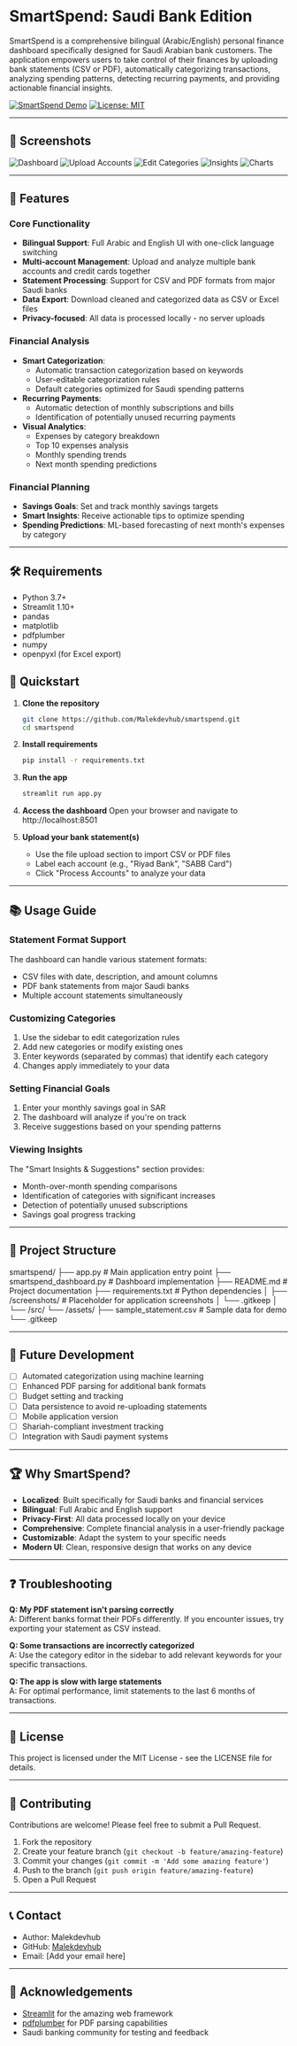 # SmartSpend: Saudi Bank Edition

SmartSpend is a comprehensive bilingual (Arabic/English) personal finance dashboard specifically designed for Saudi Arabian bank customers. The application empowers users to take control of their finances by uploading bank statements (CSV or PDF), automatically categorizing transactions, analyzing spending patterns, detecting recurring payments, and providing actionable financial insights.

[![SmartSpend Demo](https://img.shields.io/badge/View-Demo-blue)](https://github.com/Malekdevhub)
[![License: MIT](https://img.shields.io/badge/License-MIT-yellow.svg)](https://opensource.org/licenses/MIT)

---

## 📸 Screenshots

<!-- Place your screenshots in the /screenshots folder and update the links below -->
![Dashboard](screenshots/dashboard_summary.png)
![Upload Accounts](screenshots/upload_multi_account.png)
![Edit Categories](screenshots/edit_categories_insights.png)
![Insights](screenshots/insights.png)
![Charts](screenshots/charts.png)

---

## 🚀 Features

### Core Functionality
- **Bilingual Support**: Full Arabic and English UI with one-click language switching
- **Multi-account Management**: Upload and analyze multiple bank accounts and credit cards together
- **Statement Processing**: Support for CSV and PDF formats from major Saudi banks
- **Data Export**: Download cleaned and categorized data as CSV or Excel files
- **Privacy-focused**: All data is processed locally - no server uploads

### Financial Analysis
- **Smart Categorization**: 
  - Automatic transaction categorization based on keywords
  - User-editable categorization rules
  - Default categories optimized for Saudi spending patterns
- **Recurring Payments**:
  - Automatic detection of monthly subscriptions and bills
  - Identification of potentially unused recurring payments
- **Visual Analytics**:
  - Expenses by category breakdown
  - Top 10 expenses analysis
  - Monthly spending trends
  - Next month spending predictions

### Financial Planning
- **Savings Goals**: Set and track monthly savings targets
- **Smart Insights**: Receive actionable tips to optimize spending
- **Spending Predictions**: ML-based forecasting of next month's expenses by category

---

## 🛠️ Requirements

- Python 3.7+
- Streamlit 1.10+
- pandas
- matplotlib
- pdfplumber
- numpy
- openpyxl (for Excel export)

## 🏁 Quickstart

1. **Clone the repository**
    ```bash
    git clone https://github.com/Malekdevhub/smartspend.git
    cd smartspend
    ```

2. **Install requirements**
    ```bash
    pip install -r requirements.txt
    ```

3. **Run the app**
    ```bash
    streamlit run app.py
    ```

4. **Access the dashboard**
    Open your browser and navigate to http://localhost:8501

5. **Upload your bank statement(s)**
    - Use the file upload section to import CSV or PDF files
    - Label each account (e.g., "Riyad Bank", "SABB Card")
    - Click "Process Accounts" to analyze your data

---

## 📚 Usage Guide

### Statement Format Support
The dashboard can handle various statement formats:
- CSV files with date, description, and amount columns
- PDF bank statements from major Saudi banks
- Multiple account statements simultaneously

### Customizing Categories
1. Use the sidebar to edit categorization rules
2. Add new categories or modify existing ones
3. Enter keywords (separated by commas) that identify each category
4. Changes apply immediately to your data

### Setting Financial Goals
1. Enter your monthly savings goal in SAR
2. The dashboard will analyze if you're on track
3. Receive suggestions based on your spending patterns

### Viewing Insights
The "Smart Insights & Suggestions" section provides:
- Month-over-month spending comparisons
- Identification of categories with significant increases
- Detection of potentially unused subscriptions
- Savings goal progress tracking

---

## 📂 Project Structure
smartspend/
├── app.py               # Main application entry point
├── smartspend_dashboard.py  # Dashboard implementation
├── README.md            # Project documentation
├── requirements.txt     # Python dependencies
│
├── /screenshots/        # Placeholder for application screenshots
│   └── .gitkeep
│
└── /src/
    └── /assets/
        ├── sample_statement.csv  # Sample data for demo
        └── .gitkeep
        

---

## 🔮 Future Development

- [ ] Automated categorization using machine learning
- [ ] Enhanced PDF parsing for additional bank formats
- [ ] Budget setting and tracking
- [ ] Data persistence to avoid re-uploading statements
- [ ] Mobile application version
- [ ] Shariah-compliant investment tracking
- [ ] Integration with Saudi payment systems

---

## 🏆 Why SmartSpend?

- **Localized**: Built specifically for Saudi banks and financial services
- **Bilingual**: Full Arabic and English support
- **Privacy-First**: All data processed locally on your device
- **Comprehensive**: Complete financial analysis in a user-friendly package
- **Customizable**: Adapt the system to your specific needs
- **Modern UI**: Clean, responsive design that works on any device

---

## ❓ Troubleshooting

**Q: My PDF statement isn't parsing correctly**  
A: Different banks format their PDFs differently. If you encounter issues, try exporting your statement as CSV instead.

**Q: Some transactions are incorrectly categorized**  
A: Use the category editor in the sidebar to add relevant keywords for your specific transactions.

**Q: The app is slow with large statements**  
A: For optimal performance, limit statements to the last 6 months of transactions.

---

## 📜 License

This project is licensed under the MIT License - see the LICENSE file for details.

---

## 👥 Contributing

Contributions are welcome! Please feel free to submit a Pull Request.

1. Fork the repository
2. Create your feature branch (`git checkout -b feature/amazing-feature`)
3. Commit your changes (`git commit -m 'Add some amazing feature'`)
4. Push to the branch (`git push origin feature/amazing-feature`)
5. Open a Pull Request

---

## 📞 Contact

- Author: Malekdevhub
- GitHub: [Malekdevhub](https://github.com/Malekdevhub)
- Email: [Add your email here]

---

## 🙏 Acknowledgements

- [Streamlit](https://streamlit.io/) for the amazing web framework
- [pdfplumber](https://github.com/jsvine/pdfplumber) for PDF parsing capabilities
- Saudi banking community for testing and feedback
